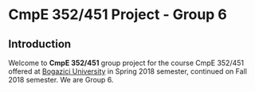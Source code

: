 # CmpE 352/451 Project - Group 6

## Introduction

Welcome to **CmpE 352/451** group project for the course CmpE 352/451 offered at [Bogazici University](http://www.boun.edu.tr/en_US) in Spring 2018 semester, continued on Fall 2018 semester. We are Group 6.
